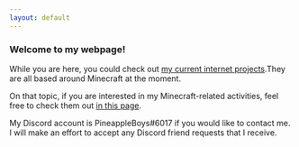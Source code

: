 ```yaml
---
layout: default
---
```

### Welcome to my webpage!

While you are here, you could check out [my current internet projects](./current_projects.md).They are all based around Minecraft at the moment.

On that topic, if you are interested in my Minecraft-related activities, feel free to check them out [in this page](./minecraft.md).

My Discord account is PineappleBoys#6017 if you would like to contact me. I will make an effort to accept any Discord friend requests that I receive.
